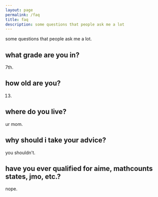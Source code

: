 ```yaml
---
layout: page
permalink: /faq
title: faq
description: some questions that people ask me a lot
---
```


some questions that people ask me a lot.

## what grade are you in?

7th.

## how old are you?

13.

## where do you live?

ur mom.

## why should i take your advice?

you shouldn't.

## have you ever qualified for aime, mathcounts states, jmo, etc.?

nope.
